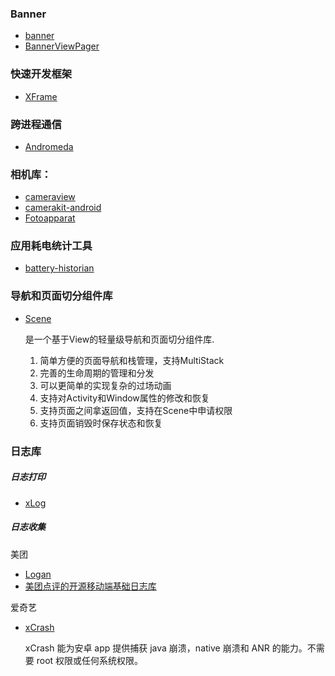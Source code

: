 ### Banner
- [banner](https://github.com/youth5201314/banner)
- [BannerViewPager](https://github.com/zhpanvip/BannerViewPager/)
### 快速开发框架
- [XFrame](https://github.com/youth5201314/XFrame)

### 跨进程通信
- [Andromeda](https://github.com/iqiyi/Andromeda)

### 相机库：
- [cameraview](https://github.com/google/cameraview)
- [camerakit-android]( https://github.com/CameraKit/camerakit-android)
- [Fotoapparat](https://github.com/RedApparat/Fotoapparat)

### 应用耗电统计工具
- [battery-historian](https://github.com/google/battery-historian)

### 导航和页面切分组件库
- [Scene](https://github.com/bytedance/scene/blob/master/README_cn.md)

  是一个基于View的轻量级导航和页面切分组件库.
  1. 简单方便的页面导航和栈管理，支持MultiStack
  2. 完善的生命周期的管理和分发
  3. 可以更简单的实现复杂的过场动画
  4. 支持对Activity和Window属性的修改和恢复
  5. 支持页面之间拿返回值，支持在Scene中申请权限
  6. 支持页面销毁时保存状态和恢复
  
### 日志库
##### 日志打印
- [xLog](https://github.com/elvishew/xLog)
##### 日志收集
美团
- [Logan](https://github.com/Meituan-Dianping/Logan)
- [美团点评的开源移动端基础日志库](https://tech.meituan.com/2018/10/11/logan-open-source.html)
 
 爱奇艺
 - [xCrash](https://github.com/iqiyi/xCrash/blob/master/README.zh-CN.md)
 
   xCrash 能为安卓 app 提供捕获 java 崩溃，native 崩溃和 ANR 的能力。不需要 root 权限或任何系统权限。
  